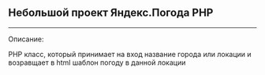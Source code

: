 <h2>Небольшой проект Яндекс.Погода PHP</h2>
<hr>
<div>
    <span>Описание:</span>
    <p>PHP класс, который принимает на вход название города или локации и возравщает в html шаблон погоду в данной локации</p>
</div>
